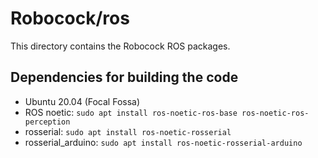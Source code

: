 # Robocock/ros
This directory contains the Robocock ROS packages.
## Dependencies for building the code
- Ubuntu 20.04 (Focal Fossa)
- ROS noetic: `sudo apt install ros-noetic-ros-base ros-noetic-ros-perception`
- rosserial: `sudo apt install ros-noetic-rosserial`
- rosserial_arduino: `sudo apt install ros-noetic-rosserial-arduino`